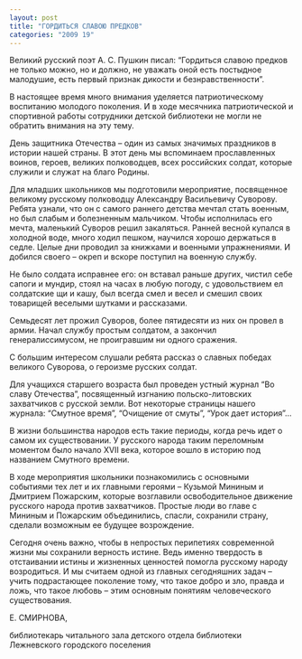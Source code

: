 ```yaml
---
layout: post
title: "ГОРДИТЬСЯ СЛАВОЮ ПРЕДКОВ"
categories: "2009 19"
---
```


Великий русский поэт А. С. Пушкин писал: “Гордиться славою предков не только можно, но и должно, не уважать оной есть постыдное малодушие, есть первый признак дикости и безнравственности”.

В настоящее время много внимания уделяется патриотическому воспитанию молодого поколения. И в ходе месячника патриотической и спортивной работы сотрудники детской библиотеки не могли не обратить внимания на эту тему.

День защитника Отечества – один из самых значимых праздников в истории нашей страны. В этот день мы вспоминаем прославленных воинов, героев, великих полководцев, всех российских солдат, которые служили и служат на благо Родины.

Для младших школьников мы подготовили мероприятие, посвященное великому русскому полководцу Александру Васильевичу Суворову. Ребята узнали, что он с самого раннего детства мечтал стать военным, но был слабым и болезненным мальчиком. Чтобы исполнилась его мечта, маленький Суворов решил закаляться. Ранней весной купался в холодной воде, много ходил пешком, научился хорошо держаться в седле. Целые дни проводил за книжками и военными упражнениями. И добился своего – окреп и вскоре поступил на военную службу.

Не было солдата исправнее его: он вставал раньше других, чистил себе сапоги и мундир, стоял на часах в любую погоду, с удовольствием ел солдатские щи и кашу, был всегда смел и весел и смешил своих товарищей веселыми шутками и рассказами.

Семьдесят лет прожил Суворов, более пятидесяти из них он провел в армии. Начал службу простым солдатом, а закончил генералиссимусом, не проигравшим ни одного сражения.

С большим интересом слушали ребята рассказ о славных победах великого Суворова, о героизме русских солдат.

Для учащихся старшего возраста был проведен устный журнал “Во славу Отечества”, посвященный изгнанию польско-литовских захватчиков с русской земли. Вот некоторые страницы нашего журнала: “Смутное время”, “Очищение от смуты”, “Урок дает история”…

В жизни большинства народов есть такие периоды, когда речь идет о самом их существовании. У русского народа таким переломным моментом  было начало XVII века, которое вошло в историю под названием Смутного времени.

В ходе мероприятия школьники познакомились с основными событиями тех лет и их главными героями – Кузьмой Мининым и Дмитрием Пожарским, которые возглавили освободительное движение русского народа против захватчиков. Простые люди во главе с Мининым и Пожарским объединились, спасли, сохранили страну, сделали возможным ее будущее возрождение.

Сегодня очень важно, чтобы в непростых перипетиях современной жизни мы сохранили верность истине. Ведь именно твердость в отстаивании истины и жизненных ценностей помогла русскому народу возродиться. И мы считаем одной из главных сегодняшних задач – учить подрастающее поколение тому, что такое добро и зло, правда и ложь, что такое любовь – этим основным понятиям человеческого существования.

Е. СМИРНОВА,

библиотекарь читального зала детского отдела библиотеки Лежневского городского поселения


